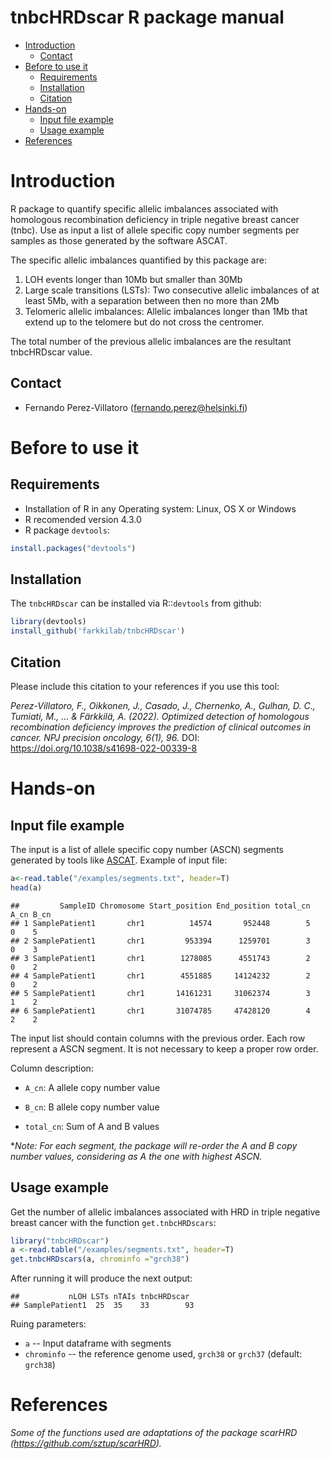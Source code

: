 tnbcHRDscar R package manual
========================

-   [Introduction](#introduction)
    -   [Contact](#contact)
-   [Before to use it](#before-to-use-it)
    -   [Requirements](#requirements)
    -   [Installation](#installation)
    -   [Citation](#citation)
-   [Hands-on](#hands-on)
    -   [Input file example](#input-file-example)
    -   [Usage example](#usage-example)
-   [References](#references)

Introduction
============

R package to quantify specific allelic imbalances associated with homologous recombination deficiency in triple negative breast cancer (tnbc). Use as input a list of allele specific copy number segments per samples as those generated by the software ASCAT.

The specific allelic imbalances quantified by this package are:

1. LOH events longer than 10Mb but smaller than 30Mb
2. Large scale transitions (LSTs): Two consecutive allelic imbalances of at least 5Mb, with a separation between then no more than 2Mb
3. Telomeric allelic imbalances: Allelic imbalances longer than 1Mb that extend up to the telomere but do not cross the centromer.

The total number of the previous allelic imbalances are the resultant tnbcHRDscar value.

Contact
------------
- Fernando Perez-Villatoro (fernando.perez@helsinki.fi)


Before to use it
============

Requirements
-----------------
- Installation of R in any Operating system: Linux, OS X or Windows
- R recomended version 4.3.0
- R package `devtools`:
``` r
install.packages("devtools")
```

Installation
------------

The  `tnbcHRDscar` can be installed via R::`devtools` from github:

``` r
library(devtools)
install_github('farkkilab/tnbcHRDscar')
```

Citation
--------

Please include this citation to your references if you use this tool:

*Perez-Villatoro, F., Oikkonen, J., Casado, J., Chernenko, A., Gulhan, D. C., Tumiati, M., ... & Färkkilä, A. (2022). Optimized detection of homologous recombination deficiency improves the prediction of clinical outcomes in cancer. NPJ precision oncology, 6(1), 96.*
DOI: https://doi.org/10.1038/s41698-022-00339-8

Hands-on
=================

Input file example
-------------------
The input is a list of allele specific copy number (ASCN) segments generated by tools like [ASCAT](https://www.crick.ac.uk/research/labs/peter-van-loo/software). Example of input file:



``` r
a<-read.table("/examples/segments.txt", header=T)
head(a)
```

    ##         SampleID Chromosome Start_position End_position total_cn A_cn B_cn
    ## 1 SamplePatient1       chr1          14574       952448        5    0    5
    ## 2 SamplePatient1       chr1         953394      1259701        3    0    3
    ## 3 SamplePatient1       chr1        1278085      4551743        2    0    2
    ## 4 SamplePatient1       chr1        4551885     14124232        2    0    2
    ## 5 SamplePatient1       chr1       14161231     31062374        3    1    2
    ## 6 SamplePatient1       chr1       31074785     47428120        4    2    2

The input list should contain columns with the previous order. Each row represent a ASCN segment. It is not necessary to keep a proper row order.  

Column  description:

- `A_cn`: A allele copy number value

- `B_cn`: B allele  copy number value

- `total_cn`: Sum of A and B values

**Note: For each segment, the package will re-order the A and B copy number values, considering as A the one with highest ASCN.*

Usage example
-------------
Get the number of allelic imbalances associated with HRD in triple negative breast cancer with the function `get.tnbcHRDscars`:
``` r
library("tnbcHRDscar")
a <-read.table("/examples/segments.txt", header=T)
get.tnbcHRDscars(a, chrominfo ="grch38")
```

After running it will produce the next output:

    ##           nLOH LSTs nTAIs tnbcHRDscar
    ## SamplePatient1  25  35    33        93


Ruing parameters:
- `a` -- Input dataframe with segments  
- `chrominfo` -- the reference genome used, `grch38` or `grch37` (default: `grch38`)  

References
==========

*Some of the functions used are adaptations of the package scarHRD (https://github.com/sztup/scarHRD).* 


